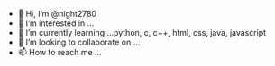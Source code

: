 - 👋 Hi, I’m @night2780
- 👀 I’m interested in ...
- 🌱 I’m currently learning ...python, c, c++, html, css, java, javascript
- 💞️ I’m looking to collaborate on ...
- 📫 How to reach me ...

<!---
night2780/night2780 is a ✨ special ✨ repository because its `README.md` (this file) appears on your GitHub profile.
You can click the Preview link to take a look at your changes.
--->
